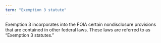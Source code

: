 ```yaml
---
term: "Exemption 3 statute"
---
```


Exemption 3 incorporates into the FOIA certain nondisclosure provisions that are contained in other federal laws.  These laws are referred to as “Exemption 3 statutes.”

